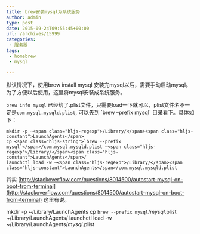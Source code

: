 ```yaml
---
title: brew安装mysql为系统服务
author: admin
type: post
date: 2015-09-24T09:55:45+00:00
url: /archives/15999
categories:
 - 服务器
tags:
 - homebrew
 - mysql

---
```

默认情况下，使用brew install mysql 安装完mysql以后，需要手动启动mysql。为了方便以后使用，这里将mysql安装成系统服务。

`brew info mysql` 已经给了.plist文件，只需要load一下就可以，plist文件名不一定是`com.mysql.mysqld.plist`, 可以先到 \`brew –prefix mysql\` 目录看下。具体如下：

```
mkdir -p ~<span class="hljs-regexp">/Library/</span><span class="hljs-constant">LaunchAgents</span>
cp <span class="hljs-string">`brew --prefix mysql`</span>/com.mysql.mysqld.plist ~<span class="hljs-regexp">/Library/</span><span class="hljs-constant">LaunchAgents</span>/
launchctl load -w ~<span class="hljs-regexp">/Library/</span><span class="hljs-constant">LaunchAgents</span>/com.mysql.mysqld.plist

```

其实 [http://stackoverflow.com/questions/8014500/autostart-mysql-on-boot-from-terminal](http://stackoverflow.com/questions/8014500/autostart-mysql-on-boot-from-terminal) 这里有说。

 mkdir -p ~/Library/LaunchAgents
 cp `brew --prefix mysql`/*mysql*.plist ~/Library/LaunchAgents/
 launchctl load -w ~/Library/LaunchAgents/*mysql*.plist